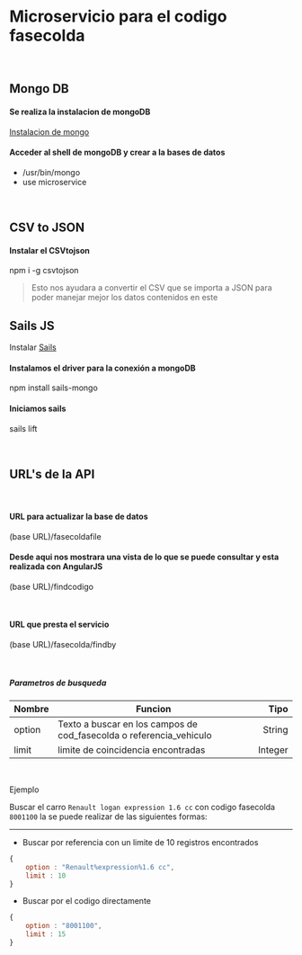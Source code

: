 # Microservicio para el codigo fasecolda

<br/>

## Mongo DB

#### Se realiza la instalacion de mongoDB

[Instalacion de mongo](https://docs.mongodb.com/manual/installation/)

#### Acceder al shell de mongoDB y crear a la bases de datos

* /usr/bin/mongo
* use microservice

<br/>

## CSV to JSON

#### Instalar el CSVtojson

npm i -g csvtojson

<blockquote>Esto nos ayudara a convertir el CSV que se importa a JSON para poder manejar mejor los datos contenidos en este</blockquote>

## Sails JS

Instalar [Sails](http://sailsjs.org)

#### Instalamos el driver para la conexión a mongoDB

npm install sails-mongo

#### Iniciamos sails

sails lift

<br/>

## URL's de la API

<br/>

#### URL para actualizar la base de datos

(base URL)/fasecoldafile

#### Desde aqui nos mostrara una vista de lo que se puede consultar y esta realizada con AngularJS

(base URL)/findcodigo


<br/>


#### URL que presta el servicio 

(base URL)/fasecolda/findby

<br/>

##### Parametros de busqueda

| Nombre        | Funcion                                                             | Tipo     |
| ------------- |---------------------------------------------------------------------| --------:|
| option        | Texto a buscar en los campos de cod_fasecolda o referencia_vehiculo | String   |
| limit         | limite de coincidencia encontradas                                  | Integer  |

<br/>

Ejemplo

Buscar el carro ` Renault logan expression 1.6 cc ` con codigo fasecolda `8001100` la se puede realizar de las siguientes formas:
***

* Buscar por referencia con un limite de 10 registros encontrados

```javascript
{
    option : "Renault%expression%1.6 cc",
    limit : 10
}
```

* Buscar por el codigo directamente

```javascript
{
    option : "8001100",
    limit : 15
}
```
